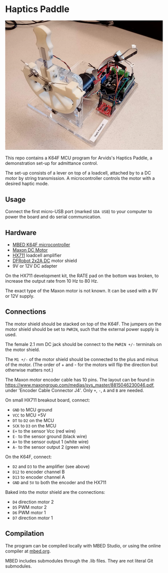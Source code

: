 # Haptics Paddle

![Setup](setup.jpg)

This repo contains a K64F MCU program for Arvids's Haptics Paddle, a demonstration set-up for admittance control.

The set-up consists of a lever on top of a loadcell, attached by to a DC motor by string transmission. A microcontroller controls the motor with a desired haptic mode.

## Usage

Connect the first micro-USB port (marked `SDA USB`) to your computer to power the board and do serial communication.

## Hardware

 * [MBED K64F microcontroller](https://os.mbed.com/platforms/FRDM-K64F/)
 * [Maxon DC Motor](https://www.me-systeme.de/shop/en/sensors/torque-sensors/ts/ts703)
 * [HX711](https://www.sparkfun.com/products/13879) loadcell amplifier
 * [DFRobot 2x2A DC](https://www.dfrobot.com/product-69.html) motor shield
 * 9V or 12V DC adapter

On the HX711 development kit, the RATE pad on the bottom was broken, to increase the output rate from 10 Hz to 80 Hz.  

The exact type of the Maxon motor is not known. It can be used with a 9V or 12V supply.

## Connections

The motor shield should be stacked on top of the K64F. The jumpers on the motor shield should be set to `PWRIN`, such that the external power supply is used.

The female 2.1 mm DC jack should be connect to the `PWRIN +/-` terminals on the motor shield.

The `M1 +/-` of the motor shield should be connected to the plus and minus of the motor. (The order of + and - for the motors will flip the direction but otherwise matters not.)

The Maxon motor encoder cable has 10 pins. The layout can be found in https://www.maxongroup.com/medias/sys_master/8815046230046.pdf, under 'Encoder Cable Connector J4'. Only `+`, `-`, `A` and `B` are needed.

On small HX711 breakout board, connect:

 * `GND` to MCU ground
 * `VCC` to MCU +5V
 * `DT` to `D2` on the MCU
 * `SCK` to `D3` on the MCU
 * `E+` to the sensor Vcc (red wire)
 * `E-` to the sensor ground (black wire)
 * `A+` to the sensor output 1 (white wire)
 * `A-` to the sensor output 2 (green wire)

On the K64F, connect:

 * `D2` and `D3` to the amplifier (see above)
 * `D12` to encoder channel B
 * `D13` to encoder channel A
 * `GND` and `5V` to both the encoder and the HX711

Baked into the motor shield are the connections:

 * `D4` direction motor 2
 * `D5` PWM motor 2
 * `D6` PWM motor 1
 * `D7` direction motor 1

## Compilation

The program can be compiled locally with MBED Studio, or using the online compiler at [mbed.org](https://mbed.org).

MBED includes submodules through the .lib files. They are not literal Git submodules.
